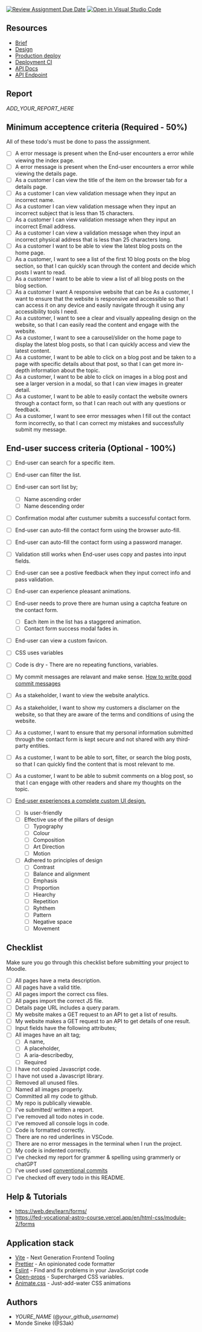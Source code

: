 [![Review Assignment Due Date](https://classroom.github.com/assets/deadline-readme-button-24ddc0f5d75046c5622901739e7c5dd533143b0c8e959d652212380cedb1ea36.svg)](https://classroom.github.com/a/EF97x2Z3)
[![Open in Visual Studio Code](https://classroom.github.com/assets/open-in-vscode-718a45dd9cf7e7f842a935f5ebbe5719a5e09af4491e668f4dbf3b35d5cca122.svg)](https://classroom.github.com/online_ide?assignment_repo_id=10960247&assignment_repo_type=AssignmentRepo)

## Resources

<!-- You must replace these links -->

- [Brief](https://fed-vocational-astro-course.vercel.app/en/exam-1/brief)
- [Design](_LINK_TO_FIGMA_)
- [Production deploy](_LINK_TO_WEBSITE_)
- [Deployment CI](_LINK_TO_NETLIFY_VERCEL_DASHBOARD_)
- [API Docs](_LINK_TO_API_DOCS_)
- [API Endpoint](_LINK_TO_API_DOC)

## Report

_ADD_YOUR_REPORT_HERE_

## Minimum acceptence criteria (Required - 50%)

All of these todo's must be done to pass the asssignment.

- [ ] A error message is present when the End-user encounters a error while viewing the index page.
- [ ] A error message is present when the End-user encounters a error while viewing the details page.
- [ ] As a customer I can view the title of the item on the browser tab for a details page.
- [ ] As a customer I can view validation message when they input an incorrect name.
- [ ] As a customer I can view validation message when they input an incorrect subject that is less than 15 characters.
- [ ] As a customer I can view validation message when they input an incorrect Email address.
- [ ] As a customer I can view a validation message when they input an incorrect physical address that is less than 25 characters long.
- [ ] As a customer I want to be able to view the latest blog posts on the home page.
- [ ] As a customer, I want to see a list of the first 10 blog posts on the blog section, so that I can quickly scan through the content and decide which posts I want to read.
- [ ] As a customer I want to be able to view a list of all blog posts on the blog section.
- [ ] As a customer I want A responsive website that can be As a customer, I want to ensure that the website is responsive and accessible so that I can access it on any device and easily navigate through it using any accessibility tools I need.
- [ ] As a customer, I want to see a clear and visually appealing design on the website, so that I can easily read the content and engage with the website.
- [ ] As a customer, I want to see a carousel/slider on the home page to display the latest blog posts, so that I can quickly access and view the latest content.
- [ ] As a customer, I want to be able to click on a blog post and be taken to a page with specific details about that post, so that I can get more in-depth information about the topic.
- [ ] As a customer, I want to be able to click on images in a blog post and see a larger version in a modal, so that I can view images in greater detail.
- [ ] As a customer, I want to be able to easily contact the website owners through a contact form, so that I can reach out with any questions or feedback.
- [ ] As a customer, I want to see error messages when I fill out the contact form incorrectly, so that I can correct my mistakes and successfully submit my message.

## End-user success criteria (Optional - 100%)

- [ ] End-user can search for a specific item.
- [ ] End-user can filter the list.
- [ ] End-user can sort list by;
  - [ ] Name ascending order
  - [ ] Name descending order
- [ ] Confirmation modal after custumer submits a successful contact form.
- [ ] End-user can auto-fill the contact form using the browser auto-fill.
- [ ] End-user can auto-fill the contact form using a password manager.
- [ ] Validation still works when End-user uses copy and pastes into input fields.
- [ ] End-user can see a postive feedback when they input correct info and pass validation.
- [ ] End-user can experience pleasant animations.
- [ ] End-user needs to prove there are human using a captcha feature on the contact form.
  - [ ] Each item in the list has a staggered animation.
  - [ ] Contact form success modal fades in.
- [ ] End-user can view a custom favicon.
- [ ] CSS uses variables
- [ ] Code is dry - There are no repeating functions, variables.
- [ ] My commit messages are relavant and make sense. [How to write good commit messages](https://www.freecodecamp.org/news/how-to-write-better-git-commit-messages/)
- [ ] As a stakeholder, I want to view the website analytics.
- [ ] As a stakeholder, I want to show my customers a disclamer on the website, so that they are aware of the terms and conditions of using the website.
- [ ] As a customer, I want to ensure that my personal information submitted through the contact form is kept secure and not shared with any third-party entities.
- [ ] As a customer, I want to be able to sort, filter, or search the blog posts, so that I can quickly find the content that is most relevant to me.
- [ ] As a customer, I want to be able to submit comments on a blog post, so that I can engage with other readers and share my thoughts on the topic.

- [ ] [End-user experiences a complete custom UI design.](https://www.figma.com/file/KExTTAE75DRhq2xTvapFR4/FED-Whiteboard?node-id=0%3A1&t=UItKehGgT8gRlibY-1)

  - [ ] Is user-friendly
  - [ ] Effective use of the pillars of design
    - [ ] Typography
    - [ ] Colour
    - [ ] Composition
    - [ ] Art Direction
    - [ ] Motion
  - [ ] Adhered to principles of design
    - [ ] Contrast
    - [ ] Balance and alignment
    - [ ] Emphasis
    - [ ] Proportion
    - [ ] Hiearchy
    - [ ] Repetition
    - [ ] Ryhthem
    - [ ] Pattern
    - [ ] Negative space
    - [ ] Movement

## Checklist

Make sure you go through this checklist before submitting your project to Moodle.

- [ ] All pages have a meta description.
- [ ] All pages have a valid title.
- [ ] All pages import the correct css files.
- [ ] All pages import the correct JS file.
- [ ] Details page URL includes a query param.
- [ ] My website makes a GET request to an API to get a list of results.
- [ ] My website makes a GET request to an API to get details of one result.
- [ ] Input fields have the following attributes;
- [ ] All images have an alt tag;
  - [ ] A name,
  - [ ] A placeholder,
  - [ ] A aria-describedby,
  - [ ] Required
- [ ] I have not copied Javascript code.
- [ ] I have not used a Javascript library.
- [ ] Removed all unused files.
- [ ] Named all images properly.
- [ ] Committed all my code to github.
- [ ] My repo is publically viewable.
- [ ] I've submitted/ written a report.
- [ ] I've removed all todo notes in code.
- [ ] I've removed all console logs in code.
- [ ] Code is formatted correctly.
- [ ] There are no red underlines in VSCode.
- [ ] There are no error messages in the terminal when I run the project.
- [ ] My code is indented correctly.
- [ ] I've checked my report for grammer & spelling using grammerly or chatGPT
- [ ] I've used used [conventional commits](https://www.conventionalcommits.org/en/v1.0.0/)
- [ ] I've checked off every todo in this README.

## Help & Tutorials

- https://web.dev/learn/forms/
- https://fed-vocational-astro-course.vercel.app/en/html-css/module-2/forms

## Application stack

- [Vite](https://vitejs.dev/) - Next Generation Frontend Tooling
- [Prettier](https://prettier.io/) - An opinionated code formatter
- [Eslint](https://eslint.org/) - Find and fix problems in your JavaScript code
- [Open-props](https://open-props.style/) - Supercharged
  CSS variables.
- [Animate.css](https://animate.style/) - Just-add-water CSS animations

## Authors

- _YOURE_NAME_ (@_your_github_username_)
- Monde Sineke (@S3ak)
